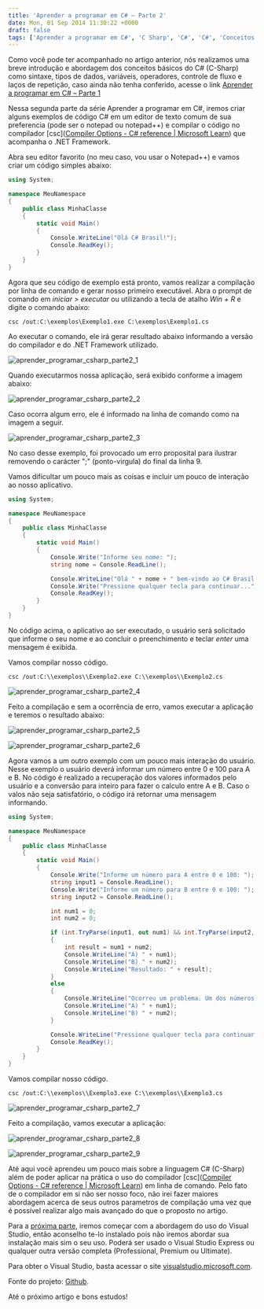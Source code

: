 ```yaml
---
title: 'Aprender a programar em C# – Parte 2'
date: Mon, 01 Sep 2014 11:30:22 +0000
draft: false
tags: ['Aprender a programar em C#', 'C Sharp', 'C#', 'C#', 'Conceitos básicos', 'Iniciante', 'Visual Studio']
---
```


Como você pode ter acompanhado no artigo anterior, nós realizamos uma breve introdução e abordagem dos conceitos básicos do C# (C-Sharp) como sintaxe, tipos de dados, variáveis, operadores, controle de fluxo e laços de repetição, caso ainda não tenha conferido, acesse o link [Aprender a programar em C# – Parte 1](/aprender-a-programar-em-csharp-parte-1 "Aprender a programar em C# – Parte 1")



Nessa segunda parte da série Aprender a programar em C#, iremos criar alguns exemplos de código C# em um editor de texto comum de sua preferencia (pode ser o notepad ou notepad++) e compilar o código no compilador [csc]([Compiler Options - C# reference | Microsoft Learn](https://learn.microsoft.com/en-us/dotnet/csharp/language-reference/compiler-options/)) que acompanha o .NET Framework.

Abra seu editor favorito (no meu caso, vou usar o Notepad++) e vamos criar um código simples abaixo:

```csharp
using System;

namespace MeuNamespace
{
    public class MinhaClasse
    {
        static void Main()
        {
            Console.WriteLine("Olá C# Brasil!");
            Console.ReadKey();
        }
    }
}
```

Agora que seu código de exemplo está pronto, vamos realizar a compilação por linha de comando e gerar nosso primeiro executável. Abra o prompt de comando em _iniciar > executar_ ou utilizando a tecla de atalho _Win + R_ e digite o comando abaixo:

```shell
csc /out:C:\exemplos\Exemplo1.exe C:\exemplos\Exemplo1.cs
```

Ao executar o comando, ele irá gerar resultado abaixo informando a versão do compilador e do .NET Framework utilizado.

![aprender_programar_csharp_parte2_1](/contents/2014/09/aprender_programar_csharp_parte2_1.jpg)

Quando executarmos nossa aplicação, será exibido conforme a imagem abaixo:

![aprender_programar_csharp_parte2_2](/contents/2014/09/aprender_programar_csharp_parte2_2.jpg)

Caso ocorra algum erro, ele é informado na linha de comando como na imagem a seguir.

![aprender_programar_csharp_parte2_3](/contents/2014/09/aprender_programar_csharp_parte2_3.jpg)

No caso desse exemplo, foi provocado um erro proposital para ilustrar removendo o carácter ";" (ponto-virgula) do final da linha 9.

Vamos dificultar um pouco mais as coisas e incluir um pouco de interação ao nosso aplicativo.

```csharp
using System;

namespace MeuNamespace
{
    public class MinhaClasse
    {
        static void Main()
        {
            Console.Write("Informe seu nome: ");
            string nome = Console.ReadLine();

            Console.WriteLine("Olá " + nome + " bem-vindo ao C# Brasil!");
            Console.Write("Pressione qualquer tecla para continuar...");
            Console.ReadKey();
        }
    }
}
```

No código acima, o aplicativo ao ser executado, o usuário será solicitado que informe o seu nome e ao concluir o preenchimento e teclar _enter_ uma mensagem é exibida.

Vamos compilar nosso código.

```shell
csc /out:C:\\exemplos\\Exemplo2.exe C:\\exemplos\\Exemplo2.cs
```

![aprender_programar_csharp_parte2_4](/contents/2014/09/aprender_programar_csharp_parte2_4.jpg)

Feito a compilação e sem a ocorrência de erro, vamos executar a aplicação e teremos o resultado abaixo:

![aprender_programar_csharp_parte2_5](/contents/2014/09/aprender_programar_csharp_parte2_5.jpg) 

![aprender_programar_csharp_parte2_6](/contents/2014/09/aprender_programar_csharp_parte2_6.jpg)

Agora vamos a um outro exemplo com um pouco mais interação do usuário. Nesse exemplo o usuário deverá informar um número entre 0 e 100 para A e B. No código é realizado a recuperação dos valores informados pelo usuário e a conversão para inteiro para fazer o calculo entre A e B. Caso o valos não seja satisfatório, o código irá retornar uma mensagem informando.

```csharp
using System;

namespace MeuNamespace
{
    public class MinhaClasse
    {
        static void Main()
        {
            Console.Write("Informe um número para A entre 0 e 100: ");
            string input1 = Console.ReadLine();
            Console.Write("Informe um número para B entre 0 e 100: ");
            string input2 = Console.ReadLine();

            int num1 = 0;
            int num2 = 0; 

            if (int.TryParse(input1, out num1) && int.TryParse(input2, out num2) && (num1 >= 0 && num1 <= 100) && (num2 >= 0 && num2 <= 100))
            {
                int result = num1 + num2;
                Console.WriteLine("A) " + num1);
                Console.WriteLine("B) " + num2);
                Console.WriteLine("Resultado: " + result);
            }
            else
            {
                Console.WriteLine("Ocorreu um problema. Um dos números informados não eram validos ou não eram números inteiros.");
                Console.WriteLine("A) " + num1);
                Console.WriteLine("B) " + num2);
            }

            Console.WriteLine("Pressione qualquer tecla para continuar...");
            Console.ReadKey();
        }
    }
}
```

Vamos compilar nosso código.

```shell
csc /out:C:\\exemplos\\Exemplo3.exe C:\\exemplos\\Exemplo3.cs
```

![aprender_programar_csharp_parte2_7](/contents/2014/09/aprender_programar_csharp_parte2_7.jpg)

Feito a compilação, vamos executar a aplicação:

![aprender_programar_csharp_parte2_8](/contents/2014/09/aprender_programar_csharp_parte2_8.jpg) 

![aprender_programar_csharp_parte2_9](/contents/2014/09/aprender_programar_csharp_parte2_9.jpg)

Até aqui você aprendeu um pouco mais sobre a linguagem C# (C-Sharp) além de poder aplicar na prática o uso do compilador [csc]([Compiler Options - C# reference | Microsoft Learn](https://learn.microsoft.com/en-us/dotnet/csharp/language-reference/compiler-options/)) em linha de comando. Pelo fato de o compilador em si não ser nosso foco, não irei fazer maiores abordagem acerca de seus outros parametros de compilação uma vez que é possível realizar algo mais avançado do que o proposto no artigo.

Para a [próxima parte](/aprender-a-programar-em-csharp-parte-3), iremos começar com a abordagem do uso do Visual Studio, então aconselho te-lo instalado pois não iremos abordar sua instalação mais sim o seu uso. Poderá ser usado o Visual Studio Express ou qualquer outra versão completa (Professional, Premium ou Ultimate).

Para obter o Visual Studio, basta acessar o site [visualstudio.microsoft.com](visualstudio.microsoft.com).

Fonte do projeto: [Github](https://github.com/csharpbrasil/aprender_programar_csharp_parte2).

Até o próximo artigo e bons estudos!